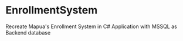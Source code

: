 # EnrollmentSystem
Recreate Mapua's Enrollment System in C# Application with MSSQL as Backend database
